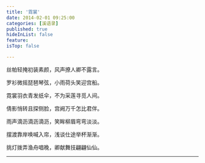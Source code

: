 ```yaml
---
title: '霓裳'
date: 2014-02-01 09:25:00
categories: [溪语录]
published: true
hideInList: false
feature: 
isTop: false

---
```


丝帕轻掩初装素颜，风声撩人卿不露言。

罗衫微摇琵琶琴弦，小雨荷头笑迎宫船。

霓裳羽衣青发纸伞，不为采莲寻觅人间。

倩影悄转且探侧脸，宫阙万千怎比君伴。

雨声滴沥滴沥滴沥，笑眸柳眉弯弯淡淡。

摆渡靠岸唤喊入帘，浅谈仕途举杯渐渐。

挑灯拨弄渔舟唱晚，卿献舞技翩翩仙仙。

---